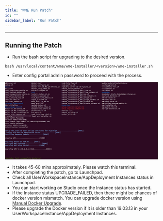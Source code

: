```yaml
---
title: "WME Run Patch"
id: ""
sidebar_label: "Run Patch"
---
```

---

## Running the Patch

- Run the bash script for upgrading to the desired version.

```shell
bash /usr/local/content/wme/wme-installer/<version>/wme-installer.sh
```

- Enter config portal admin password to proceed with the process.

[![upgrading-wme](/learn/assets/wme-setup/upgrade-wme-setup/wme-patch-upgrade.jpg)](/learn/assets/wme-setup/upgrade-wme-setup/wme-patch-upgrade.jpg)

- It takes 45-60 mins approximately. Please watch this terminal.
- After completing the patch, go to Launchpad.
- Check all UserWorkspaceInstance/AppDeployment Instances status in Launchpad.
- You can start working on Studio once the Instance status has started.
- If the Instance status UPGRADE_FAILED, then there might be chances of docker version mismatch. You can upgrade docker version using [Manual Docker Upgrade](/learn/on-premise/upgrade/docker-upgrade).
- Please upgrade the Docker version if it is older than 19.03.13 in your UserWorkspaceInstance/AppDeployment Instances.
